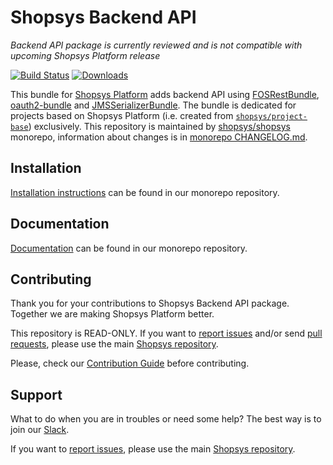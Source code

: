 # Shopsys Backend API

*Backend API package is currently reviewed and is not compatible with upcoming Shopsys Platform release*

[![Build Status](https://travis-ci.org/shopsys/backend-api.svg?branch=master)](https://travis-ci.org/shopsys/backend-api)
[![Downloads](https://img.shields.io/packagist/dt/shopsys/backend-api.svg)](https://packagist.org/packages/shopsys/backend-api)

This bundle for [Shopsys Platform](https://www.shopsys.com) adds backend API using [FOSRestBundle](https://github.com/FriendsOfSymfony/FOSRestBundle), [oauth2-bundle](https://github.com/trikoder/oauth2-bundle) and [JMSSerializerBundle](https://github.com/schmittjoh/JMSSerializerBundle).
The bundle is dedicated for projects based on Shopsys Platform (i.e. created from [`shopsys/project-base`](https://github.com/shopsys/project-base)) exclusively.
This repository is maintained by [shopsys/shopsys] monorepo, information about changes is in [monorepo CHANGELOG.md](https://github.com/shopsys/shopsys/blob/master/CHANGELOG.md).

## Installation
[Installation instructions](https://github.com/shopsys/shopsys/blob/master/docs/backend-api/backend-api-installation.md) can be found in our monorepo repository.

## Documentation
[Documentation](https://github.com/shopsys/shopsys/blob/master/docs/backend-api/introduction-to-backend-api.md) can be found in our monorepo repository.

## Contributing
Thank you for your contributions to Shopsys Backend API package.
Together we are making Shopsys Platform better.

This repository is READ-ONLY.
If you want to [report issues](https://github.com/shopsys/shopsys/issues/new) and/or send [pull requests](https://github.com/shopsys/shopsys/compare),
please use the main [Shopsys repository](https://github.com/shopsys/shopsys).

Please, check our [Contribution Guide](https://github.com/shopsys/shopsys/blob/master/CONTRIBUTING.md) before contributing.

## Support
What to do when you are in troubles or need some help?
The best way is to join our [Slack](https://join.slack.com/t/shopsysframework/shared_invite/zt-11wx9au4g-e5pXei73UJydHRQ7nVApAQ).

If you want to [report issues](https://github.com/shopsys/shopsys/issues/new), please use the main [Shopsys repository](https://github.com/shopsys/shopsys).

[shopsys/shopsys]:(https://github.com/shopsys/shopsys)
